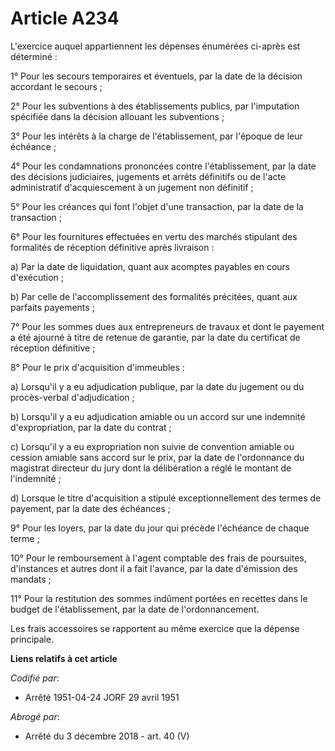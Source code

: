 # Article A234

L'exercice auquel appartiennent les dépenses énumérées ci-après est déterminé :

1° Pour les secours temporaires et éventuels, par la date de la décision accordant le secours ;

2° Pour les subventions à des établissements publics, par l'imputation spécifiée dans la décision allouant les subventions ;

3° Pour les intérêts à la charge de l'établissement, par l'époque de leur échéance ;

4° Pour les condamnations prononcées contre l'établissement, par la date des décisions judiciaires, jugements et arrêts
définitifs ou de l'acte administratif d'acquiescement à un jugement non définitif ;

5° Pour les créances qui font l'objet d'une transaction, par la date de la transaction ;

6° Pour les fournitures effectuées en vertu des marchés stipulant des formalités de réception définitive après livraison :

a) Par la date de liquidation, quant aux acomptes payables en cours d'exécution ;

b) Par celle de l'accomplissement des formalités précitées, quant aux parfaits payements ;

7° Pour les sommes dues aux entrepreneurs de travaux et dont le payement a été ajourné à titre de retenue de garantie, par la
date du certificat de réception définitive ;

8° Pour le prix d'acquisition d'immeubles :

a) Lorsqu'il y a eu adjudication publique, par la date du jugement ou du procès-verbal d'adjudication ;

b) Lorsqu'il y a eu adjudication amiable ou un accord sur une indemnité d'expropriation, par la date du contrat ;

c) Lorsqu'il y a eu expropriation non suivie de convention amiable ou cession amiable sans accord sur le prix, par la date de
l'ordonnance du magistrat directeur du jury dont la délibération a réglé le montant de l'indemnité ;

d) Lorsque le titre d'acquisition a stipulé exceptionnellement des termes de payement, par la date des échéances ;

9° Pour les loyers, par la date du jour qui précède l'échéance de chaque terme ;

10° Pour le remboursement à l'agent comptable des frais de poursuites, d'instances et autres dont il a fait l'avance, par la
date d'émission des mandats ;

11° Pour la restitution des sommes indûment portées en recettes dans le budget de l'établissement, par la date de
l'ordonnancement.

Les frais accessoires se rapportent au même exercice que la dépense principale.

**Liens relatifs à cet article**

_Codifié par_:

  - Arrêté 1951-04-24 JORF 29 avril 1951

_Abrogé par_:

  - Arrêté du 3 décembre 2018 - art. 40 (V)
